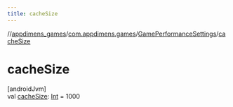 ```yaml
---
title: cacheSize
---
```

//[appdimens_games](../../../index.html)/[com.appdimens.games](../index.html)/[GamePerformanceSettings](index.html)/[cacheSize](cache-size.html)



# cacheSize



[androidJvm]\
val [cacheSize](cache-size.html): [Int](https://kotlinlang.org/api/core/kotlin-stdlib/kotlin/-int/index.html) = 1000



